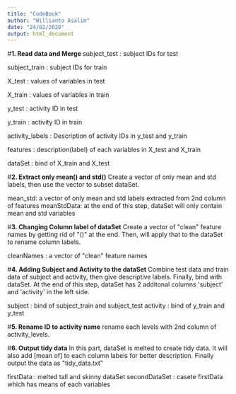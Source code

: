 ```yaml
---
title: "CodeBook"
author: "Willianto Asalim"
date: "24/02/2020"
output: html_document
---
```

#**1. Read data and Merge**
subject_test : subject IDs for test

subject_train : subject IDs for train

X_test : values of variables in test

X_train : values of variables in train

y_test : activity ID in test

y_train : activity ID in train

activity_labels : Description of activity IDs in y_test and y_train

features : description(label) of each variables in X_test and X_train

dataSet : bind of X_train and X_test

#**2. Extract only mean() and std()**
Create a vector of only mean and std labels, then use the vector to subset dataSet.

mean_std: a vector of only mean and std labels extracted from 2nd column of features
meanStdData: at the end of this step, dataSet will only contain mean and std variables

#**3. Changing Column label of dataSet**
Create a vector of "clean" feature names by getting rid of "()" at the end. Then, will apply that to the dataSet to rename column labels.

cleanNames : a vector of "clean" feature names

#**4. Adding Subject and Activity to the dataSet**
Combine test data and train data of subject and activity, then give descriptive labels. Finally, bind with dataSet. At the end of this step, dataSet has 2 additonal columns 'subject' and 'activity' in the left side.

subject : bind of subject_train and subject_test
activity : bind of y_train and y_test

#**5. Rename ID to activity name**
rename each levels with 2nd column of activity_levels. 

#**6. Output tidy data**
In this part, dataSet is melted to create tidy data. It will also add [mean of] to each column labels for better description. Finally output the data as "tidy_data.txt"

firstData : melted tall and skinny dataSet
secondDataSet : casete firstData which has means of each variables
